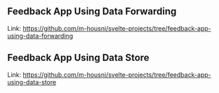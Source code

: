 ## Feedback App Using Data Forwarding

Link: https://github.com/m-housni/svelte-projects/tree/feedback-app-using-data-forwarding

## Feedback App Using Data Store

Link: https://github.com/m-housni/svelte-projects/tree/feedback-app-using-data-store

